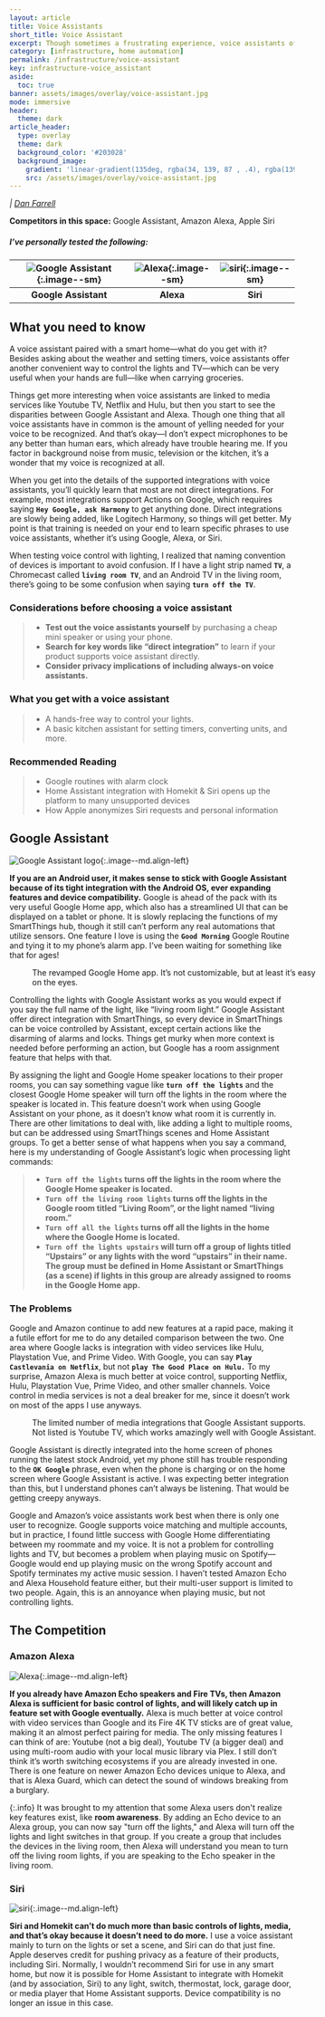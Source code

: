 ```yaml
---
layout: article
title: Voice Assistants
short_title: Voice Assistant
excerpt: Though sometimes a frustrating experience, voice assistants offer another method to control lighting and media.
category: [infrastructure, home automation]
permalink: /infrastructure/voice-assistant
key: infrastructure-voice_assistant
aside:
  toc: true
banner: assets/images/overlay/voice-assistant.jpg
mode: immersive
header:
  theme: dark
article_header:
  type: overlay
  theme: dark
  background_color: '#203028'
  background_image:
    gradient: 'linear-gradient(135deg, rgba(34, 139, 87 , .4), rgba(139, 34, 139, .4))'
    src: /assets/images/overlay/voice-assistant.jpg
---
```


<!--more-->

<figcaption><i>| <a href="https://unsplash.com/@farreal"> Dan Farrell</a></i></figcaption>

**Competitors in this space:** Google Assistant, Amazon Alexa, Apple Siri 

##### I’ve personally tested the following:

| ![Google Assistant](\assets\images\logo\google.png){:.image--sm} | ![Alexa](\assets\images\logo\amazon.png){:.image--sm} | ![siri](\assets\images\logo\apple.png){:.image--sm} |
|:-------:|:--------:|:---------:|
| **Google Assistant** | **Alexa** | **Siri** |



## What you need to know
A voice assistant paired with a smart home—what do you get with it?  Besides asking about the weather and setting timers, voice assistants offer another convenient way to control the lights and TV—which can be very useful when your hands are full—like when carrying groceries. 

Things get more interesting when voice assistants are linked to media services like Youtube TV, Netflix and Hulu, but then you start to see the disparities between Google Assistant and Alexa. Though one thing that all voice assistants have in common is the amount of yelling needed for your voice to be recognized. And that’s okay—I don’t expect microphones to be any better than human ears, which already have trouble hearing me. If you factor in background noise from music, television or the kitchen, it’s a wonder that my voice is recognized at all. 

When you get into the details of the supported integrations with voice assistants, you’ll quickly learn that most are not direct integrations. For example, most integrations support Actions on Google, which requires saying **``Hey Google, ask Harmony``** to get anything done. Direct integrations are slowly being added, like Logitech Harmony, so things will get better. My point is that training is needed on your end to learn specific phrases to use voice assistants, whether it’s using Google, Alexa, or Siri.

When testing voice control with lighting, I realized that naming convention of devices is important to avoid confusion. If I have a light strip named **``TV``**, a Chromecast called **``living room TV``**, and an Android TV in the living room, there’s going to be some confusion when saying **``turn off the TV``**. 

### Considerations before choosing a voice assistant
> - **Test out the voice assistants yourself** by purchasing a cheap mini speaker or using your phone. 
> - **Search for key words like “direct integration”** to learn if your product supports voice assistant directly.
> - **Consider privacy implications of including always-on voice assistants.**

### What you get with a voice assistant
> - A hands-free way to control your lights.
> - A basic kitchen assistant for setting timers, converting units, and more.

### Recommended Reading

> - Google routines with alarm clock
> - Home Assistant integration with Homekit & Siri opens up the platform to many unsupported devices
> - How Apple anonymizes Siri requests and personal information

## Google Assistant
![Google Assistant logo](\assets\images\logo\google-assistant.jpg){:.image--md.align-left}


**If you are an Android user, it makes sense to stick with Google Assistant because of its tight integration with the Android OS, ever expanding features and device compatibility.**  Google is ahead of the pack with its very useful Google Home app, which also has a streamlined UI that can be displayed on a tablet or phone. It is slowly replacing the functions of my SmartThings hub, though it still can’t perform any real automations that utilize sensors. One feature I love is using the **``Good Morning``** Google Routine and tying it to my phone’s alarm app. I’ve been waiting for something like that for ages!

<figure style="width: 100%;" >
 <img src="\assets\images\other\google_home_app.png" alt="" />
 <figcaption>
The revamped Google Home app. It’s not customizable, but at least it’s easy on the eyes.
 </figcaption>
</figure>

Controlling the lights with Google Assistant works as you would expect if you say the full name of the light, like “living room light.” Google Assistant offer direct integration with SmartThings, so every device in SmartThings can be voice controlled by Assistant, except certain actions like the disarming of alarms and locks. Things get murky when more context is needed before performing an action, but Google has a room assignment feature that helps with that. 

By assigning the light and Google Home speaker locations to their proper rooms, you can say something vague like **``turn off the lights``** and the closest Google Home speaker will turn off the lights in the room where the speaker is located in. This feature doesn’t work when using Google Assistant on your phone, as it doesn’t know what room it is currently in. There are other limitations to deal with, like adding a light to multiple rooms, but can be addressed using SmartThings scenes and Home Assistant groups. To get a better sense of what happens when you say a command, here is my understanding of Google Assistant’s logic when processing light commands:


> - __**``Turn off the lights``** turns off the lights in the room where the Google Home speaker is located.__
> - __**``Turn off the living room lights``** turns off the lights in the Google room titled “Living Room”, or the light named “living room.”__
> - __**``Turn off all the lights``** turns off all the lights in the home where the Google Home is located.__
> - __**``Turn off the lights upstairs``** will turn off a group of lights titled “Upstairs” or any lights with the word “upstairs” in their name. The group must be defined in Home Assistant or SmartThings (as a scene) if lights in this group are already assigned to rooms in the Google Home app.__

### The Problems
Google and Amazon continue to add new features at a rapid pace, making it a futile effort for me to do any detailed comparison between the two. One area where Google lacks is integration with video services like Hulu, Playstation Vue, and Prime Video. With Google, you can say **``Play Castlevania on Netflix``**, but not **``play The Good Place on Hulu.``** To my surprise, Amazon Alexa is much better at voice control, supporting Netflix, Hulu, Playstation Vue, Prime Video, and other smaller channels. Voice control in media services is not a deal breaker for me, since it doesn’t work on most of the apps I use anyways. 

<figure style="width: 100%;" >
 <img src="\assets\images\other\google-media-integration.png" alt="" />
 <figcaption>
The limited number of media integrations that Google Assistant supports. Not listed is Youtube TV, which works amazingly well with Google Assistant.
 </figcaption>
</figure>

Google Assistant is directly integrated into the home screen of phones running the latest stock Android, yet my phone still has trouble responding to the **``OK Google``** phrase, even when the phone is charging or on the home screen where Google Assistant is active. I was expecting better integration than this, but I understand phones can’t always be listening. That would be getting creepy anyways.

Google and Amazon’s voice assistants work best when there is only one user to recognize. Google supports voice matching and multiple accounts, but in practice, I found little success with Google Home differentiating between my roommate and my voice. It is not a problem for controlling lights and TV, but becomes a problem when playing music on Spotify—Google would end up playing music on the wrong Spotify account and Spotify terminates my active music session. I haven’t tested Amazon Echo and Alexa Household feature either, but their multi-user support is limited to two people. Again, this is an annoyance when playing music, but not controlling lights. 

## The Competition

### Amazon Alexa
![Alexa](\assets\images\logo\alexa.png){:.image--md.align-left}

**If you already have Amazon Echo speakers and Fire TVs, then Amazon Alexa is sufficient for basic control of lights, and will likely catch up in feature set with Google eventually.** Alexa is much better at voice control with video services than Google and its Fire 4K TV sticks are of great value, making it an almost perfect pairing for media.  The only missing features I can think of are: Youtube (not a big deal), Youtube TV (a bigger deal) and using multi-room audio with your local music library via Plex. I still don’t think it’s worth switching ecosystems if you are already invested in one. There is one feature on newer Amazon Echo devices unique to Alexa, and that is Alexa Guard, which can detect the sound of windows breaking from a burglary.

{:.info}
It was brought to my attention that some Alexa users don't realize key features exist, like **room awareness**. By adding an Echo device to an Alexa group, you can now say "turn off the lights," and Alexa will turn off the lights and light switches in that group. If you create a group that includes the devices in the living room, then Alexa will understand you mean to turn off the living room lights, if you are speaking to the Echo speaker in the living room. 

### Siri
![siri](\assets\images\logo\siri.jpg){:.image--md.align-left}

**Siri and Homekit can’t do much more than basic controls of lights, media, and that’s okay because it doesn’t need to do more.** I use a voice assistant mainly to turn on the lights or set a scene, and Siri can do that just fine. Apple deserves credit for pushing privacy as a feature of their products, including Siri. Normally, I wouldn’t recommend Siri for use in any smart home, but now it is possible for Home Assistant to integrate with Homekit (and by association, Siri) to any light, switch, thermostat, lock, garage door, or media player that Home Assistant supports. Device compatibility is no longer an issue in this case.

